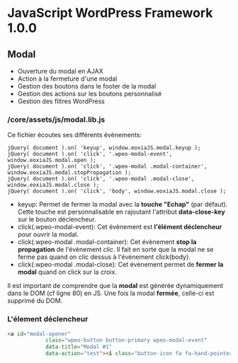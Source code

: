 # JavaScript WordPress Framework 1.0.0

## Modal

* Ouverture du modal en AJAX
* Action à la fermeture d'une modal
* Gestion des boutons dans le footer de la modal
* Gestion des actions sur les boutons personnalisé
* Gestion des filtres WordPress

### /core/assets/js/modal.lib.js

Ce fichier écoutes ses différents évènements:

```JS
jQuery( document ).on( 'keyup', window.eoxiaJS.modal.keyup );
jQuery( document ).on( 'click', '.wpeo-modal-event', window.eoxiaJS.modal.open );
jQuery( document ).on( 'click', '.wpeo-modal .modal-container', window.eoxiaJS.modal.stopPropagation );
jQuery( document ).on( 'click', '.wpeo-modal .modal-close', window.eoxiaJS.modal.close );
jQuery( document ).on( 'click', 'body', window.eoxiaJS.modal.close );
```

* keyup: Permet de fermer la modal avec la **touche "Echap"** (par défaut). Cette touche est personnalisable en rajoutant l'attribut **data-close-key** sur le bouton déclencheur.
* click(.wpeo-modal-event): Cet évènement est **l'élément déclencheur** pour ouvrir la modal.
* click(.wpeo-modal .modal-container): Cet évènement **stop la propagation** de l'évènement *clic*. Il fait en sorte que la modal ne se ferme pas quand on clic dessus à l'évènement click(body).
* click(.wpeo-modal .modal-close): Cet évènement permet de **fermer la modal** quand on click sur la croix.

Il est important de comprendre que la **modal** est générée dynamiquement dans le DOM (cf ligne 80) en JS. Une fois la modal **fermée**, celle-ci est supprimé du DOM.

### L'élement déclencheur

```html
<a id="modal-opener"
			class="wpeo-button button-primary wpeo-modal-event"
			data-title="Modal #1"
			data-action="test"><i class="button-icon fa fa-hand-pointer-o"></i> <span>Cliquer pour ouvrir la modal #1</span></a>
```
